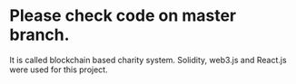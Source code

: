 # Please check code on master branch. 
It is called blockchain based charity system. 
Solidity, web3.js and React.js were used for this project.
